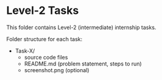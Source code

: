# Level-2 Tasks

This folder contains Level-2 (intermediate) internship tasks.

Folder structure for each task:
- Task-X/
  - source code files
  - README.md (problem statement, steps to run)
  - screenshot.png (optional)
